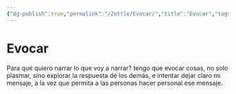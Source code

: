 ```yaml
---
{"dg-publish":true,"permalink":"/Zettle/Evocar/","title":"Evocar","tags":["Idea",""],"created":"2023-04-27T07:47:06.083-05:00","updated":"2023-09-08T19:36:16.146-05:00"}
---
```



# Evocar

Para qué quiero narrar lo que voy a narrar? tengo que evocar cosas, no solo plasmar, sino explorar la respuesta de los demás, e intentar dejar claro mi mensaje, a la vez que permita a las personas hacer personal ese mensaje.
